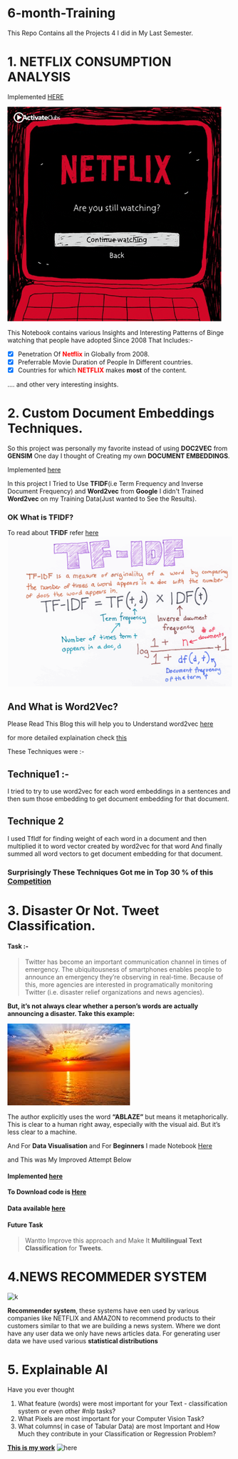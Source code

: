 # 6-month-Training
This Repo Contains all the Projects 4 I did in My Last Semester.

# 1. NETFLIX CONSUMPTION ANALYSIS 
Implemented  [HERE](https://www.kaggle.com/sahib12/netflix-analysis)

![here](PROJECT-1/netflix.gif)

This Notebook contains various Insights and Interesting Patterns of Binge watching that people have adopted
Since 2008 That Includes:-
- [x] Penetration Of <font color="red">**Netflix**</font> in Globally from 2008.
- [x] Preferrable Movie Duration of People In Different countries.
- [x] Countries for which <font color="red">**NETFLIX**</font> makes **most** of the content.

.... and other very interesting insights.


# 2. Custom Document Embeddings Techniques.

So this project was personally my favorite instead of using **DOC2VEC** from **GENSIM** One day I thought of Creating my own 
**DOCUMENT EMBEDDINGS**.

Implemented [here](https://www.kaggle.com/sahib12/document-embedding-techniques)

In this project I Tried to Use **TFIDF**(i.e Term Frequency and Inverse Document Frequency) and
**Word2vec** from **Google** I didn't Trained **Word2vec** on my Training Data(Just wanted to See the Results).

### OK What is TFIDF?
To read about **TFIDF** refer [here](https://towardsdatascience.com/natural-language-processing-feature-engineering-using-tf-idf-e8b9d00e7e76)
![here](PROJECT-2/tfidf.png)

## And What is Word2Vec?
Please Read This Blog this will help you to Understand word2vec
[here](https://www.freecodecamp.org/news/how-to-get-started-with-word2vec-and-then-how-to-make-it-work-d0a2fca9dad3/)

for more detailed explaination check [this](http://mccormickml.com/2016/04/19/word2vec-tutorial-the-skip-gram-model/)

These Techniques were :-

## Technique1 :-
I tried to try to use word2vec for each word embeddings in a sentences and then sum those embedding to get document embedding for that document.

## Technique 2
I used TfIdf for finding weight of each word in a document and then multiplied it to word vector created by word2vec for that word
And finally summed all word vectors to get document embedding for that document.



### Surprisingly These Techniques Got me in Top 30 % of this [Competition](https://www.kaggle.com/c/nlp-getting-started)




# 3. Disaster Or Not. Tweet Classification.
#### Task :-

> Twitter has become an important communication channel in times of emergency.
> The ubiquitousness of smartphones enables people to announce an emergency they’re observing in real-time. Because of this,  more agencies are interested in programatically monitoring Twitter (i.e. disaster relief organizations and news agencies).

**But, it’s not always clear whether a person’s words are actually announcing a disaster. Take this example:**

![here](PROJECT-3/sunrise.jpeg)

The author explicitly uses the word **“ABLAZE”** but means it metaphorically. This is clear to a human right away, especially with the visual aid. But it’s less clear to a machine.

And For **Data Visualisation** and For **Beginners** I made Notebook [Here](PROJECT-3/nlp-starter-for-beginners.ipynb)

and This was My Improved Attempt Below
#### Implemented [here](https://www.kaggle.com/sahib12/nlp-starter-for-beginners)

**To Download code is [Here](PROJECT-3/nbsvm-for-twitter-comment-classification.ipynb)**

#### Data available [here](PROJECT-3/nlp-getting-started)  

#### **Future Task**
> Wantto Improve this approach and Make It **Multilingual Text Classification** for **Tweets**.


# 4.NEWS RECOMMEDER SYSTEM
![k](https://miro.medium.com/max/1200/1*cEaeMuTvINqIgyYQMSJWUA.jpeg)

**Recommender system**, these systems have een used by various companies like NETFLIX and AMAZON to recommend products to their customers similar to that we are building a news system.
Where we dont have any user data we only have news articles data.
For generating user data we have used various **statistical distributions**

# 5. Explainable AI

Have you ever thought
1. What feature (words) were most important for your
Text - classification system or even other #nlp tasks?
2. What Pixels are most important for your Computer Vision Task?
3. What columns( in case of Tabular Data) are most Important and How Much they contribute in your Classification or Regression Problem?

**[This  is my work](https://www.kaggle.com/sahib12/explainable-ai)**
![here](https://cdn.memegenerator.es/imagenes/memes/full/3/25/3254012.jpg)
